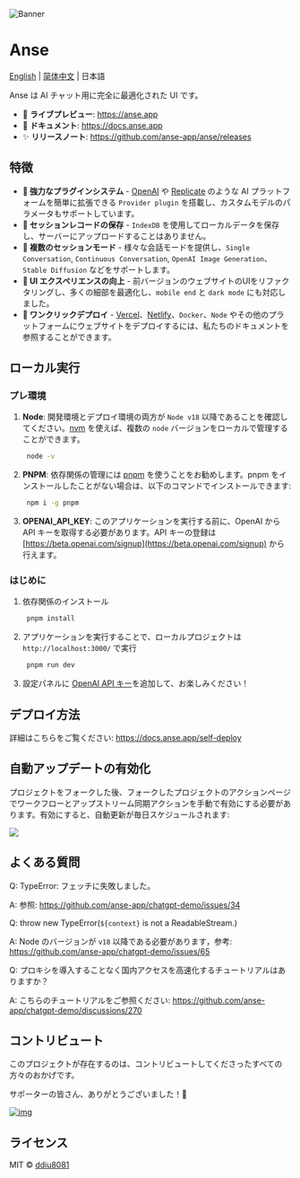 ![Banner](https://user-images.githubusercontent.com/1998168/235366625-e615e68d-592c-4f18-9c9f-1e5cd1778557.png)

# Anse

[English](./README.md) | [简体中文](./README.zh-CN.md) | 日本語

Anse は AI チャット用に完全に最適化された UI です。

- 🍿 **ライブプレビュー**: https://anse.app
- 📖 **ドキュメント**: https://docs.anse.app
- ✨ **リリースノート**: https://github.com/anse-app/anse/releases

## 特徴

- **🚀 強力なプラグインシステム** - [OpenAI](https://openai.com/) や [Replicate](https://replicate.com/) のような AI プラットフォームを簡単に拡張できる `Provider plugin` を搭載し、カスタムモデルのパラメータもサポートしています。
- **💬 セッションレコードの保存** - `IndexDB` を使用してローカルデータを保存し、サーバーにアップロードすることはありません。
- **🎉 複数のセッションモード** - 様々な会話モードを提供し、`Single Conversation`, `Continuous Conversation`, `OpenAI Image Generation`、`Stable Diffusion` などをサポートします。
- **💎 UI エクスペリエンスの向上** - 前バージョンのウェブサイトのUIをリファクタリングし、多くの細部を最適化し、`mobile end` と `dark mode` にも対応しました。
- **🌈 ワンクリックデプロイ** - [Vercel](https://vercel.com/)、[Netlify](https://www.netlify.com/)、`Docker`、`Node` やその他のプラットフォームにウェブサイトをデプロイするには、私たちのドキュメントを参照することができます。

## ローカル実行

### プレ環境
1. **Node**: 開発環境とデプロイ環境の両方が `Node v18` 以降であることを確認してください。[nvm](https://github.com/nvm-sh/nvm) を使えば、複数の `node` バージョンをローカルで管理することができます。
   ```bash
    node -v
   ```
2. **PNPM**: 依存関係の管理には [pnpm](https://pnpm.io/) を使うことをお勧めします。pnpm をインストールしたことがない場合は、以下のコマンドでインストールできます:
   ```bash
    npm i -g pnpm
   ```
3. **OPENAI_API_KEY**: このアプリケーションを実行する前に、OpenAI から API キーを取得する必要があります。API キーの登録は [https://beta.openai.com/signup](https://beta.openai.com/signup) から行えます。

### はじめに

1. 依存関係のインストール
   ```bash
    pnpm install
   ```
2. アプリケーションを実行することで、ローカルプロジェクトは `http://localhost:3000/` で実行
   ```bash
    pnpm run dev
   ```
3. 設定パネルに [OpenAI API キー](https://platform.openai.com/account/api-keys)を追加して、お楽しみください！

## デプロイ方法
詳細はこちらをご覧ください: https://docs.anse.app/self-deploy

## 自動アップデートの有効化

プロジェクトをフォークした後、フォークしたプロジェクトのアクションページでワークフローとアップストリーム同期アクションを手動で有効にする必要があります。有効にすると、自動更新が毎日スケジュールされます:

![](https://cdn.jsdelivr.net/gh/yzh990918/static@master/20230518/image.2omctdf8bbk0.webp)
## よくある質問

Q: TypeError: フェッチに失敗しました。

A: 参照: https://github.com/anse-app/chatgpt-demo/issues/34

Q: throw new TypeError(`${context}` is not a ReadableStream.)

A: Node のバージョンが `v18` 以降である必要があります，参考: https://github.com/anse-app/chatgpt-demo/issues/65

Q: プロキシを導入することなく国内アクセスを高速化するチュートリアルはありますか？

A: こちらのチュートリアルをご参照ください: https://github.com/anse-app/chatgpt-demo/discussions/270

## コントリビュート

このプロジェクトが存在するのは、コントリビュートしてくださったすべての方々のおかげです。

サポーターの皆さん、ありがとうございました！🙏

[![img](https://contributors.nn.ci/api?repo=anse-app/anse)](https://github.com/anse-app/anse/graphs/contributors)

## ライセンス

MIT © [ddiu8081](https://github.com/anse-app/anse/blob/main/LICENSE)
